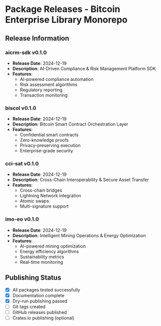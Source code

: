 # Package Releases - Bitcoin Enterprise Library Monorepo

## Release Information

### aicrm-sdk v0.1.0
- **Release Date**: 2024-12-19
- **Description**: AI-Driven Compliance & Risk Management Platform SDK
- **Features**: 
  - AI-powered compliance automation
  - Risk assessment algorithms
  - Regulatory reporting
  - Transaction monitoring

### biscol v0.1.0
- **Release Date**: 2024-12-19  
- **Description**: Bitcoin Smart Contract Orchestration Layer
- **Features**:
  - Confidential smart contracts
  - Zero-knowledge proofs
  - Privacy-preserving execution
  - Enterprise-grade security

### cci-sat v0.1.0
- **Release Date**: 2024-12-19
- **Description**: Cross-Chain Interoperability & Secure Asset Transfer
- **Features**:
  - Cross-chain bridges
  - Lightning Network integration
  - Atomic swaps
  - Multi-signature support

### imo-eo v0.1.0
- **Release Date**: 2024-12-19
- **Description**: Intelligent Mining Operations & Energy Optimization
- **Features**:
  - AI-powered mining optimization
  - Energy efficiency algorithms
  - Sustainability metrics
  - Real-time monitoring

## Publishing Status
- [x] All packages tested successfully
- [x] Documentation complete
- [x] Dry-run publishing passed
- [ ] Git tags created
- [ ] GitHub releases published
- [ ] Crates.io publishing (optional)